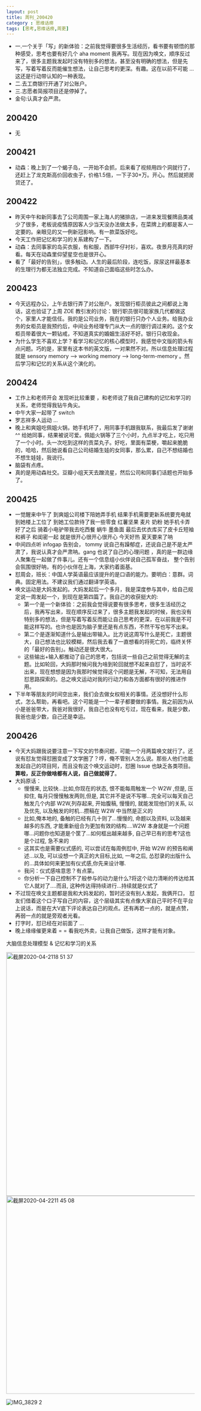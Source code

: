 ```yaml
---
layout: post
title: 周刊_200420
category : 思维话痨
tags: [思考,思维话痨,周更]
---
```


- 一.一个关于「写」的新体验：之前我觉得要很多生活经历，看书要有顿悟的那种感受，思考也要有好几个 aha moment 我再写。现在因为唤文，顺序反过来了，很多主题我发起时没有特别多的想法，甚至没有明确的想法，但是先写，写着写着反而能催生想法，让自己思考的更深。有趣。这在以前不可能 ...这还是行动带认知的一种表现。
- 二.去工商银行开通了对公账户。
- 三.志愿者简报项目还是停掉了。
- 金句:认真才会严肃。


##  200420
  - 无
  
## 200421
  - 动森：晚上到了一个蝎子岛，一开始不会抓，后来看了视频用四个洞就行了，还赶上了龙克斯高价回收虫子，价格1.5倍，一下子30+万。开心。然后就把房贷还了。
  
## 200422
  - 昨天中午和新同事去了公司周围一家上海人的猪排店，一进来发现餐牌品类减少了很多，老板说疫情原因客人少当天没办法做太多，在菜牌上的都是客人一定要的。亲眼见的又一例新冠影响。有一款菜饭好吃。
  - 今天工作把记忆和学习的关系建构了一下。
  - 动森：去同事家的岛买衣服，有和服，西部牛仔衬衫，喜欢。夜景月亮真的好看。每天在动森里仰望星空也是很开心。
  - 看了「最好的告别」，很多触动。人生的最后阶段，连吃饭，尿尿这样最基本的生理行为都无法独立完成。不知道自己面临这些时怎么办。
  
## 200423
  - 今天远程办公，上午去银行弄了对公账户。发现银行柜员彼此之间都说上海话，这也验证了上周 ZOE 教引发的讨论：银行职员很可能家族几代都做这个，家里人才能信任。我的是公司业务，我在的银行只办个人业务。给我办业务的女柜员是我预约后，中间业务经理专门从大一点的银行调过来的。这个女柜员带着很大一颗钻戒，不知道真实的婚姻生活好不好。银行只收现金。
  - 为什么学生不喜欢上学？看学习和记忆的核心模型时，我感觉中文版的箭头有点问题。巧的是，家里有这本书的英文版，一对果然不对。所以信息处理过程就是 sensory memory --> working memory --> long-term-memory 。然后学习和记忆的关系从这个演化的。
  
## 200424
  - 工作上和老师开会 发现听比较重要 ，和老师说了我自己建构的记忆和学习的关系，老师觉得我钻牛角尖。
  - 中午大家一起带了 switch 
  - 罗志祥多人运动 ...
  - 晚上和爽姐吃佩姐火锅，她手机坏了，用同事手机跟我联系，我最后发了谢谢 ^^ 给她同事，结果被说可爱。佩姐火锅等了三个小时，九点半才吃上，吃只用了一个小时。头一次吃到这样的贡菜丸子。好吃，里面有菜梗，嚼起来脆脆的，哈哈，然后她说看自己公司结婚生娃的女同事，那么累，自己不想结婚也不想生娃娃，我说行。
  - 脑袋有点疼。
  - 真的是用动森社交。豆瓣小组天天去蹭流星，然后公司和同事们话题也开始多了。
  
## 200425
  - 一觉醒来中午了 到爽姐公司楼下陪她弄手机 结果手机需要更新系统要充电就到她楼上工位了 到她工位款待了我一些零食 红薯坚果 麦片 奶粉 她手机卡弄好了之后 骑着小电驴带我去吃西餐 蜗牛 墨鱼面 最后去优衣库买了皮卡丘短袖 和裤子 和闺密一起 就是很开心很开心很开心 今天好热 夏天要来了呐
  - 中间四点听 infogap 告别会， tommy 说自己有躁郁症，还说自己是不是太严肃了，我说认真才会严肃呐。gang 也说了自己的心理问题 ，真的是一群边缘人聚集在一起做了件事儿。还有一个信息组小伙伴说自己孤军奋战， 整个告别会氛围很好呐，有的小伙伴在上海，大家约着面基。
  - 怼周会，班长：中国人学英语最应该提升的是口语的能力。要明白：意群。词典。固定用法。不建议我们通过翻译学英语。
  - 唤文运动是大妈发起的。大妈发起后一个多月，我是深度参与其中，给自己规定说一周发起一个，到现在是第四篇了。我自己的收获挺大的:
      - 第一个是一个新体验：之前我会觉得说要有很多思考，很多生活经历之后，我再写出来，现在顺序反过来了，很多主题我发起的时候，我也没有特别多的想法，但是写着写着反而能让自己思考的更深，在以前我是不可能这样写的。也许也是因为脑子里还是有点东西，不然干写也写不出来。
      - 第二个是逐渐知道什么是输出带输入。比方说这周写什么是死亡，主题很大，自己想法也比较模糊，然后我去看了一直想看的将死亡的，临终关怀的「最好的告别」。触动还是很大很大。
      - 这些输出+输入都推动了自己的思考，包括说一些自己之前觉得无解的主题。比如轮回，大妈那时候问我为啥到轮回就想不起来自怼了，当时说不出来，现在想想是因为我那时候觉得这个问题是无解，不可知，无法用自怼思路探索的。总之唤文运动对我的行动力和各方面都有很好的推进作用。
  - 下半年等朋友的时间空出来，我们会去做女权相关的事情。还没想好什么形式，怎么帮助，再看吧。这个可能是一个一辈子都要做的事情。我之前因为从小是爸爸带大，我爸对我很好，我自己也没有吃亏过，现在看来，我是少数，我爸也是少数，自己还是幸运。
  
## 200426
- 今天大妈跟我说要注意一下写文的节奏问题，可能一个月两篇唤文就行了。还说有怼友觉得怼圈变成了文学圈了？哼，俺不管别人怎么说。那些人他们也能发起自己的项目阿，而且没有这个唤文运动时，怼圈 Issue 也缺乏各类项目。**算啦，反正你做啥都有人说，自己做就得了**。
- 大妈原话：
    - 慢慢来, 比较快...比如,你现在的状态, 恨不能每周触发一个 W2W ,但是, 压抑住, 每月只慢慢触发两则,但是, 其它并不是说不写哪...完全可以每天自己触发几个内部 W2W,列存起来, 开始腹稿, 慢慢的, 就能发现他们的关系, 以及优先, 以及触发的时机...攒稿在 W2W 中当然是正义的
    - 比如,俺本地的, 备触的已经有几十则了...慢慢的, 命题以及资料, 以及越来越多的东西, 才能重新组合为更加有效的结构....W2W 本身就是一个问题哪...问题你也知道是个筐了...如何框出越来越多, 自己早已有的思考?这也是个过程, 急不来的
    - 这其实也是需要仪式感的, 可以尝试在每周例怼中, 开始 W2W 的预告和阐述...以及, 可以设想一个真正的大目标,比如, 一年之后, 怂怼录的出版什么的...具体如何来更加有仪式感,你先来设计哪.
    - 我问：仪式感啥意思？有点蒙。
    - 你分析一下自己控制不了般参与的动力是什么?将这个动力清晰的传达给其它人就对了....而且, 这种传达得持续进行...持续就是仪式了
- 不过现在唤文主题都是我和大妈发起的，暂时还没有别人发起，我俩开口， 怼友们借着这个口子写自己的内容，这个层级其实有点像大家自己平时不在平台上说话，而是在大V底下评论表达自己的观点。还有再若一点的，就是点赞，再弱一点的就是旁观者光看。
- 打字时，怼已经在对前面了 ...
- 晚上缘缘催更来着 = = 看我吃外卖，让我自己做饭，这样才能有对象。

大脑信息处理模型 & 记忆和学习的关系

<img width="651" alt="截屏2020-04-2118 51 37" src="https://user-images.githubusercontent.com/20737239/80168310-18661580-8615-11ea-9da1-1909427cd0a2.png">

<img width="529" alt="截屏2020-04-2211 45 08" src="https://user-images.githubusercontent.com/20737239/80168037-7f36ff00-8614-11ea-91f2-dff967d7d722.png">

![IMG_3829 2](https://user-images.githubusercontent.com/20737239/80168067-8e1db180-8614-11ea-9d7e-fa61268e22d1.JPG)

